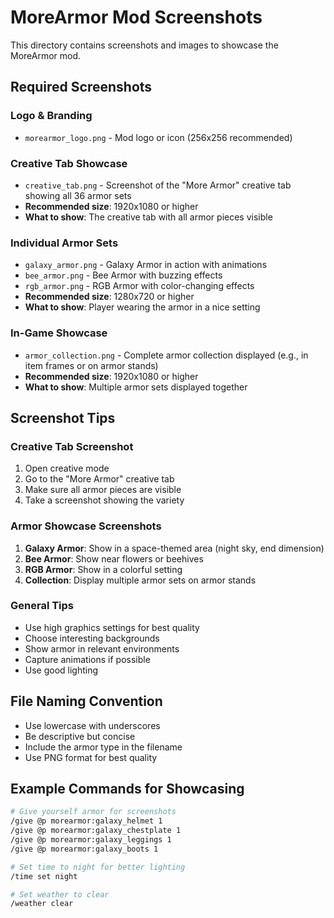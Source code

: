 # MoreArmor Mod Screenshots

This directory contains screenshots and images to showcase the MoreArmor mod.

## Required Screenshots

### **Logo & Branding**
- `morearmor_logo.png` - Mod logo or icon (256x256 recommended)

### **Creative Tab Showcase**
- `creative_tab.png` - Screenshot of the "More Armor" creative tab showing all 36 armor sets
- **Recommended size**: 1920x1080 or higher
- **What to show**: The creative tab with all armor pieces visible

### **Individual Armor Sets**
- `galaxy_armor.png` - Galaxy Armor in action with animations
- `bee_armor.png` - Bee Armor with buzzing effects
- `rgb_armor.png` - RGB Armor with color-changing effects
- **Recommended size**: 1280x720 or higher
- **What to show**: Player wearing the armor in a nice setting

### **In-Game Showcase**
- `armor_collection.png` - Complete armor collection displayed (e.g., in item frames or on armor stands)
- **Recommended size**: 1920x1080 or higher
- **What to show**: Multiple armor sets displayed together

## Screenshot Tips

### **Creative Tab Screenshot**
1. Open creative mode
2. Go to the "More Armor" creative tab
3. Make sure all armor pieces are visible
4. Take a screenshot showing the variety

### **Armor Showcase Screenshots**
1. **Galaxy Armor**: Show in a space-themed area (night sky, end dimension)
2. **Bee Armor**: Show near flowers or beehives
3. **RGB Armor**: Show in a colorful setting
4. **Collection**: Display multiple armor sets on armor stands

### **General Tips**
- Use high graphics settings for best quality
- Choose interesting backgrounds
- Show armor in relevant environments
- Capture animations if possible
- Use good lighting

## File Naming Convention
- Use lowercase with underscores
- Be descriptive but concise
- Include the armor type in the filename
- Use PNG format for best quality

## Example Commands for Showcasing
```bash
# Give yourself armor for screenshots
/give @p morearmor:galaxy_helmet 1
/give @p morearmor:galaxy_chestplate 1
/give @p morearmor:galaxy_leggings 1
/give @p morearmor:galaxy_boots 1

# Set time to night for better lighting
/time set night

# Set weather to clear
/weather clear
```
